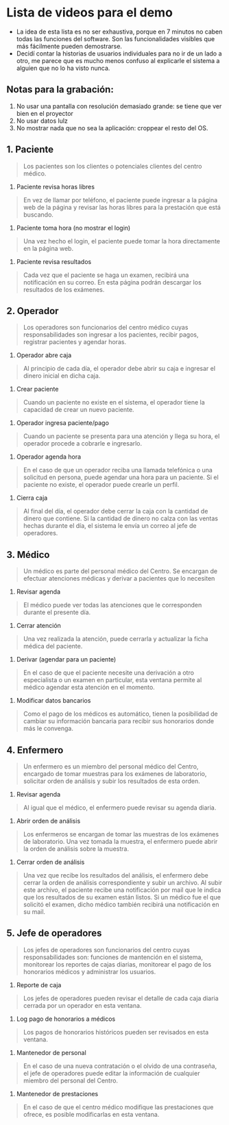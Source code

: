 # Lista de videos para el demo
- La idea de esta lista es no ser exhaustiva, porque en 7 minutos no caben todas las funciones del software. Son las funcionalidades visibles que más fácilmente pueden demostrarse.
- Decidí contar la historias de usuarios individuales para no ir de un lado a otro, me parece que es mucho menos confuso al explicarle el sistema a alguien que no lo ha visto nunca.

## Notas para la grabación:
1. No usar una pantalla con resolución demasiado grande: se tiene que ver bien en el proyector
1. No usar datos lulz
1. No mostrar nada que no sea la aplicación: croppear el resto del OS.


##  1. Paciente
> Los pacientes son los clientes o potenciales clientes del centro médico.

1. Paciente revisa horas libres
> En vez de llamar por teléfono, el paciente puede ingresar a la página web de la página y revisar las horas libres para la prestación que está buscando.

1. Paciente toma hora (no mostrar el login)
> Una vez hecho el login, el paciente puede tomar la hora directamente en la página web.

1. Paciente revisa resultados
> Cada vez que el paciente se haga un examen, recibirá una notificación en su correo. En esta página podrán descargar los resultados de los exámenes.


## 2. Operador
> Los operadores son funcionarios del centro médico cuyas responsabilidades son ingresar a los pacientes, recibir pagos, registrar pacientes y agendar horas.

1. Operador abre caja
> Al principio de cada día, el operador debe abrir su caja e ingresar el dinero inicial en dicha caja.

1. Crear paciente
> Cuando un paciente no existe en el sistema, el operador tiene la capacidad de crear un nuevo paciente.

1. Operador ingresa paciente/pago
> Cuando un paciente se presenta para una atención y llega su hora, el operador procede a cobrarle e ingresarlo.

1. Operador agenda hora
> En el caso de que un operador reciba una llamada telefónica o una solicitud en persona, puede agendar una hora para un paciente. Si el paciente no existe, el operador puede crearle un perfil.

1. Cierra caja
> Al final del día, el operador debe cerrar la caja con la cantidad de dinero que contiene. Si la cantidad de dinero no calza con las ventas hechas durante el día, el sistema le envía un correo al jefe de operadores.


## 3. Médico
> Un médico es parte del personal médico del Centro. Se encargan de efectuar atenciones médicas y derivar a pacientes que lo necesiten

1. Revisar agenda
> El médico puede ver todas las atenciones que le corresponden durante el presente día.

1. Cerrar atención
> Una vez realizada la atención, puede cerrarla y actualizar la ficha médica del paciente.

1. Derivar (agendar para un paciente)
> En el caso de que el paciente necesite una derivación a otro especialista o un examen en particular, esta ventana permite al médico agendar esta atención en el momento.

1. Modificar datos bancarios
> Como el pago de los médicos es automático, tienen la posibilidad de cambiar su información bancaria para recibir sus honorarios donde más le convenga.

## 4. Enfermero
> Un enfermero es un miembro del personal médico del Centro, encargado de tomar muestras para los exámenes de laboratorio, solicitar orden de análisis y subir los resultados de esta orden.

1. Revisar agenda
> Al igual que el médico, el enfermero puede revisar su agenda diaria.

1. Abrir orden de análisis
> Los enfermeros se encargan de tomar las muestras de los exámenes de laboratorio. Una vez tomada la muestra, el enfermero puede abrir la orden de análisis sobre la muestra.

1. Cerrar orden de análisis
> Una vez que recibe los resultados del análisis, el enfermero debe cerrar la orden de análisis correspondiente y subir un archivo. Al subir este archivo, el paciente recibe una notificación por mail que le indica que los resultados de su examen están listos. Si un médico fue el que solicitó el examen, dicho médico también recibirá una notificación en su mail.


## 5. Jefe de operadores
> Los jefes de operadores son funcionarios del centro cuyas responsabilidades son: funciones de mantención en el sistema, monitorear los reportes de cajas diarias, monitorear el pago de los honorarios médicos y administrar los usuarios.

1. Reporte de caja
> Los jefes de operadores pueden revisar el detalle de cada caja diaria cerrada por un operador en esta ventana.


1. Log pago de honorarios a médicos
> Los pagos de honorarios históricos pueden ser revisados en esta ventana.

1. Mantenedor de personal
> En el caso de una nueva contratación o el olvido de una contraseña, el jefe de operadores puede editar la información de cualquier miembro del personal del Centro.

1. Mantenedor de prestaciones
> En el caso de que el centro médico modifique las prestaciones que ofrece, es posible modificarlas en esta ventana.
